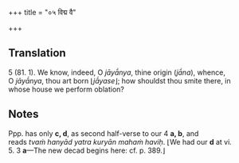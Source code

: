 +++
title = "०५ विद्म वै"

+++
## Translation
5 (81. 1). We know, indeed, O *jāyā́nya*, thine origin (*jā́na*), whence,  
O *jāyā́nya*, thou art born ⌊*jā́yase*⌋; how shouldst thou smite there, in  
whose house we perform oblation?

## Notes
  
  
  
  
  
Ppp. has only **c, d**, as second half-verse to our 4 **a, b**, and  
reads *tvaṁ hanyād yatra kuryān mahaṁ haviḥ*. ⌊We had our **d** at vi.  
5. 3 **a**—The new decad begins here: cf. p. 389.⌋
